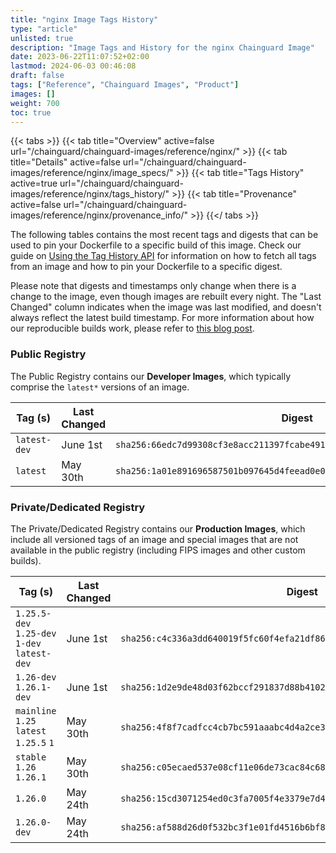 ```yaml
---
title: "nginx Image Tags History"
type: "article"
unlisted: true
description: "Image Tags and History for the nginx Chainguard Image"
date: 2023-06-22T11:07:52+02:00
lastmod: 2024-06-03 00:46:08
draft: false
tags: ["Reference", "Chainguard Images", "Product"]
images: []
weight: 700
toc: true
---
```


{{< tabs >}}
{{< tab title="Overview" active=false url="/chainguard/chainguard-images/reference/nginx/" >}}
{{< tab title="Details" active=false url="/chainguard/chainguard-images/reference/nginx/image_specs/" >}}
{{< tab title="Tags History" active=true url="/chainguard/chainguard-images/reference/nginx/tags_history/" >}}
{{< tab title="Provenance" active=false url="/chainguard/chainguard-images/reference/nginx/provenance_info/" >}}
{{</ tabs >}}

The following tables contains the most recent tags and digests that can be used to pin your Dockerfile to a specific build of this image. Check our guide on [Using the Tag History API](/chainguard/chainguard-images/using-the-tag-history-api/) for information on how to fetch all tags from an image and how to pin your Dockerfile to a specific digest.

Please note that digests and timestamps only change when there is a change to the image, even though images are rebuilt every night. The "Last Changed" column indicates when the image was last modified, and doesn't always reflect the latest build timestamp. For more information about how our reproducible builds work, please refer to [this blog post](https://www.chainguard.dev/unchained/reproducing-chainguards-reproducible-image-builds).

### Public Registry
The Public Registry contains our **Developer Images**, which typically comprise the `latest*` versions of an image.

| Tag (s)       | Last Changed | Digest                                                                    |
|---------------|--------------|---------------------------------------------------------------------------|
|  `latest-dev` | June 1st     | `sha256:66edc7d99308cf3e8acc211397fcabe4919d802d2d587a0821ccbe6bdbdade64` |
|  `latest`     | May 30th     | `sha256:1a01e891696587501b097645d4feead0e0c512f7919481a10115d01bc1e94d27` |


### Private/Dedicated Registry
The Private/Dedicated Registry contains our **Production Images**, which include all versioned tags of an image and special images that are not available in the public registry (including FIPS images and other custom builds).

| Tag (s)                                       | Last Changed | Digest                                                                    |
|-----------------------------------------------|--------------|---------------------------------------------------------------------------|
|  `1.25.5-dev` `1.25-dev` `1-dev` `latest-dev` | June 1st     | `sha256:c4c336a3dd640019f5fc60f4efa21df86d2c86a7c09a9bd943ff82cc2f4dd5c2` |
|  `1.26-dev` `1.26.1-dev`                      | June 1st     | `sha256:1d2e9de48d03f62bccf291837d88b4102ef5b7f03561a6cb21cdb5555f0c010e` |
|  `mainline` `1.25` `latest` `1.25.5` `1`      | May 30th     | `sha256:4f8f7cadfcc4cb7bc591aaabc4d4a2ce33c7ddb45fed40725f166073d3d3aa34` |
|  `stable` `1.26` `1.26.1`                     | May 30th     | `sha256:c05ecaed537e08cf11e06de73cac84c68d9139e96e8a6b2e6e9e67bcab486405` |
|  `1.26.0`                                     | May 24th     | `sha256:15cd3071254ed0c3fa7005f4e3379e7d478a83c55ad431fe68c3dbbfe43208c8` |
|  `1.26.0-dev`                                 | May 24th     | `sha256:af588d26d0f532bc3f1e01fd4516b6bf89c200332dad22fc13da39b441d5c55f` |


